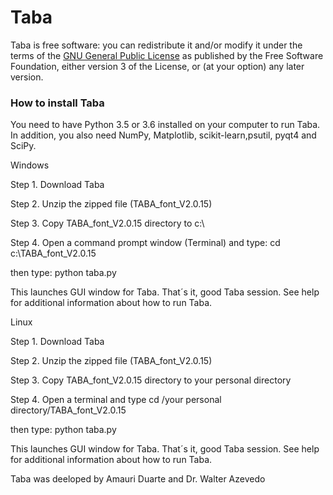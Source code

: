 # Taba

Taba is free software: you can redistribute it and/or modify it under the terms of the <a href="https://www.gnu.org/licenses/gpl.txt">GNU General Public License</a> as published by the Free Software Foundation, either version 3 of the License, or (at your option) any later version.  


<h3>How to install Taba</h3>

You need to have Python 3.5 or 3.6 installed on your computer to run Taba. In addition, you also need NumPy, Matplotlib, scikit-learn,psutil, pyqt4 and SciPy. 

Windows

Step 1. Download Taba 

Step 2. Unzip the zipped file (TABA_font_V2.0.15) 

Step 3. Copy TABA_font_V2.0.15 directory to c:\ 

Step 4. Open a command prompt window (Terminal) and type: cd c:\TABA_font_V2.0.15

then type: python taba.py

This launches GUI window for Taba. That´s it, good Taba session. See help for additional information about how to run Taba.

Linux

Step 1. Download Taba 

Step 2. Unzip the zipped file (TABA_font_V2.0.15) 

Step 3. Copy TABA_font_V2.0.15 directory to your personal directory

Step 4. Open a terminal and type cd /your personal directory/TABA_font_V2.0.15

then type: python taba.py

This launches GUI window for Taba. That´s it, good Taba session. See help for additional information about how to run Taba.


Taba was deeloped by Amauri Duarte and Dr. Walter Azevedo
